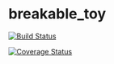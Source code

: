 # breakable_toy
[![Build Status](https://magnum.travis-ci.com/parvathyv/breakable_toy.svg?token=yWfsGyyiEpCc5SS6jx1q&branch=master)](https://magnum.travis-ci.com/parvathyv/breakable_toy?branch=master)


[![Coverage Status](https://coveralls.io/repos/parvathyv/breakable_toy/badge.png)](https://coveralls.io/r/parvathyv/breakable_toy)


